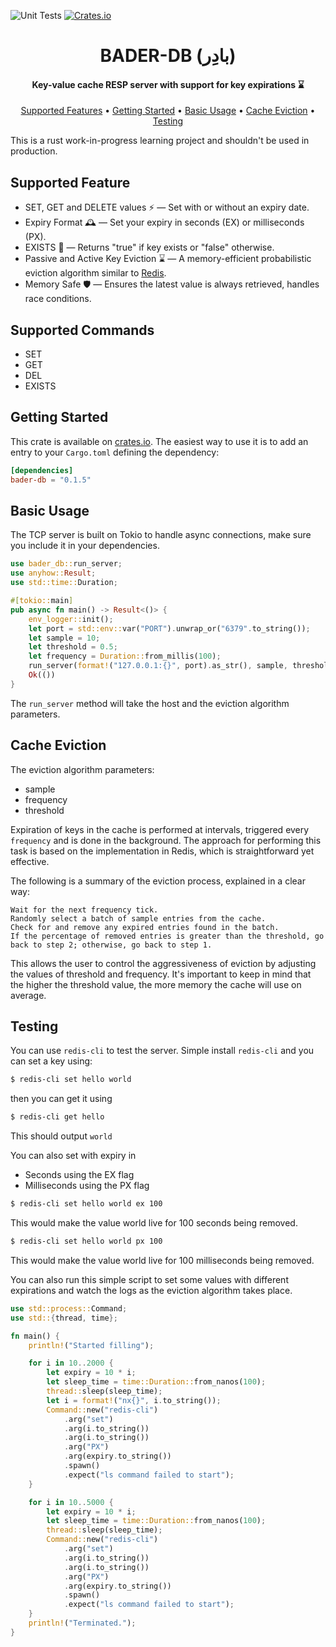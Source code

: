 ![Unit Tests](https://github.com/mahsayedsalem/bader-db/actions/workflows/test.yml/badge.svg)
[![Crates.io](https://img.shields.io/crates/v/bader-db.svg)](https://crates.io/crates/bader-db)
<h1 align="center">
  BADER-DB (بادِر)
</h1>

<h4 align="center">Key-value cache RESP server with support for key expirations ⌛</h4>
<p align="center">
  <a href="#supported-features">Supported Features</a> •
  <a href="#getting-started">Getting Started</a> •
  <a href="#basic-usage">Basic Usage</a> •
  <a href="#cache-eviction">Cache Eviction</a> •
  <a href="#testing">Testing</a>
</p>

This is a rust work-in-progress learning project and shouldn't be used in production.

## Supported Feature

* SET, GET and DELETE values ⚡ — Set with or without an expiry date.
* Expiry Format 🕰️ — Set your expiry in seconds (EX) or milliseconds (PX).
* EXISTS 🏪 — Returns "true" if key exists or "false" otherwise.
* Passive and Active Key Eviction ⌛ — A memory-efficient probabilistic eviction algorithm similar to [Redis](https://redis.io/commands/expire).
* Memory Safe 🛡️ — Ensures the latest value is always retrieved, handles race conditions.

## Supported Commands

* SET
* GET
* DEL
* EXISTS

## Getting Started

This crate is available on [crates.io](https://crates.io/crates/bader-db). The
easiest way to use it is to add an entry to your `Cargo.toml` defining the dependency:

```toml
[dependencies]
bader-db = "0.1.5"
```

## Basic Usage
The TCP server is built on Tokio to handle async connections, make sure you include it in your dependencies.

```rust
use bader_db::run_server;
use anyhow::Result;
use std::time::Duration;

#[tokio::main]
pub async fn main() -> Result<()> {
    env_logger::init();
    let port = std::env::var("PORT").unwrap_or("6379".to_string());
    let sample = 10;
    let threshold = 0.5;
    let frequency = Duration::from_millis(100);
    run_server(format!("127.0.0.1:{}", port).as_str(), sample, threshold, frequency).await;
    Ok(())
}
```
The `run_server` method will take the host and the eviction algorithm parameters. 

## Cache Eviction

The eviction algorithm parameters: 
* sample
* frequency
* threshold

Expiration of keys in the cache is performed at intervals, triggered every `frequency` and is done in the background. The approach for performing this task is based on the implementation in Redis, which is straightforward yet effective.

The following is a summary of the eviction process, explained in a clear way:

    Wait for the next frequency tick.
    Randomly select a batch of sample entries from the cache.
    Check for and remove any expired entries found in the batch.
    If the percentage of removed entries is greater than the threshold, go back to step 2; otherwise, go back to step 1.

This allows the user to control the aggressiveness of eviction by adjusting the values of threshold and frequency. It's important to keep in mind that the higher the threshold value, the more memory the cache will use on average.

## Testing 

You can use `redis-cli` to test the server. Simple install `redis-cli` and you can set a key using:

```sh
$ redis-cli set hello world
```

then you can get it using

```sh
$ redis-cli get hello
```

This should output `world`

You can also set with expiry in 
* Seconds using the EX flag
* Milliseconds using the PX flag

```sh
$ redis-cli set hello world ex 100
```

This would make the value world live for 100 seconds being removed. 

```sh
$ redis-cli set hello world px 100
```

This would make the value world live for 100 milliseconds being removed.

You can also run this simple script to set some values with different expirations and watch the logs as the eviction algorithm takes place.

```rust
use std::process::Command;
use std::{thread, time};

fn main() {
    println!("Started filling");

    for i in 10..2000 {
        let expiry = 10 * i;
        let sleep_time = time::Duration::from_nanos(100);
        thread::sleep(sleep_time);
        let i = format!("nx{}", i.to_string());
        Command::new("redis-cli")
            .arg("set")
            .arg(i.to_string())
            .arg(i.to_string())
            .arg("PX")
            .arg(expiry.to_string())
            .spawn()
            .expect("ls command failed to start");
    }

    for i in 10..5000 {
        let expiry = 10 * i;
        let sleep_time = time::Duration::from_nanos(100);
        thread::sleep(sleep_time);
        Command::new("redis-cli")
            .arg("set")
            .arg(i.to_string())
            .arg(i.to_string())
            .arg("PX")
            .arg(expiry.to_string())
            .spawn()
            .expect("ls command failed to start");
    }
    println!("Terminated.");
}
```